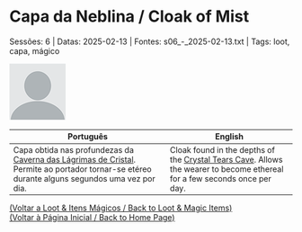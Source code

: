 
# Capa da Neblina / Cloak of Mist

Sessões: 6 | Datas: 2025-02-13 | Fontes: s06_-_2025-02-13.txt | Tags: loot, capa, mágico

![Capa da Neblina](blank.png)

| Português | English |
|-----------|---------|
| Capa obtida nas profundezas da [Caverna das Lágrimas de Cristal](caverna_das_lagrimas_de_cristal.md). Permite ao portador tornar-se etéreo durante alguns segundos uma vez por dia. | Cloak found in the depths of the [Crystal Tears Cave](caverna_das_lagrimas_de_cristal.md). Allows the wearer to become ethereal for a few seconds once per day. |

[(Voltar a Loot & Itens Mágicos / Back to Loot & Magic Items)](loot.md)  
[(Voltar à Página Inicial / Back to Home Page)](../../home.md)


























